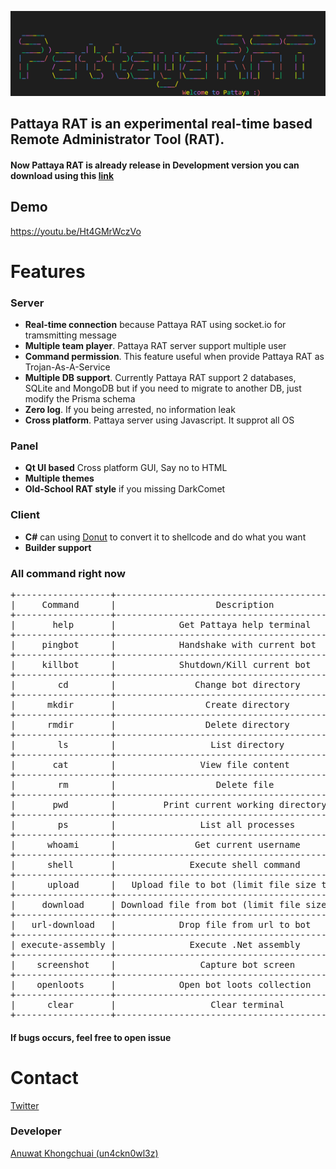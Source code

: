 ![Welcome to Pattaya :)](https://github.com/Pattaya-Project/.github/blob/main/profile/pattaya_banner.png)

## Pattaya RAT is an experimental real-time based Remote Administrator Tool (RAT).<br>

#### Now Pattaya RAT is already release in Development version you can download using this <a href="https://drive.google.com/file/d/1S6eEFPZWZcPqyZywDhrsjZtgZ6HGJ0pC/view?usp=sharing" target="_blank">link</a>
## Demo
https://youtu.be/Ht4GMrWczVo

# Features
### Server
- <b>Real-time connection</b> because Pattaya RAT using socket.io for tramsmitting message
- <b>Multiple team player</b>. Pattaya RAT server support multiple user
- <b>Command permission</b>. This feature useful when provide Pattaya RAT as Trojan-As-A-Service
- <b>Multiple DB support</b>. Currently Pattaya RAT support 2 databases, SQLite and MongoDB but if you need to migrate to another DB, just modify the Prisma schema
- <b>Zero log</b>. If you being arrested, no information leak
- <b>Cross platform</b>. Pattaya server using Javascript. It supprot all OS

### Panel
- <b>Qt UI based</b> Cross platform GUI, Say no to HTML
- <b>Multiple themes</b>
- <b>Old-School RAT style</b> if you missing DarkComet

### Client
- <b>C#</b> can using <a href="https://github.com/TheWover/donut" target="_blank">Donut</a> to convert it to shellcode and do what you want
- <b>Builder support</b>


### All command right now
<pre>
+------------------+--------------------------------------------------+
|     Command      |                   Description                    |
+------------------+--------------------------------------------------+
|       help       |            Get Pattaya help terminal             |
+------------------+--------------------------------------------------+
|     pingbot      |            Handshake with current bot            |
+------------------+--------------------------------------------------+
|     killbot      |            Shutdown/Kill current bot             |
+------------------+--------------------------------------------------+
|        cd        |               Change bot directory               |
+------------------+--------------------------------------------------+
|      mkdir       |                 Create directory                 |
+------------------+--------------------------------------------------+
|      rmdir       |                 Delete directory                 |
+------------------+--------------------------------------------------+
|        ls        |                  List directory                  |
+------------------+--------------------------------------------------+
|       cat        |                View file content                 |
+------------------+--------------------------------------------------+
|        rm        |                   Delete file                    |
+------------------+--------------------------------------------------+
|       pwd        |         Print current working directory          |
+------------------+--------------------------------------------------+
|        ps        |                List all processes                |
+------------------+--------------------------------------------------+
|      whoami      |               Get current username               |
+------------------+--------------------------------------------------+
|      shell       |              Execute shell command               |
+------------------+--------------------------------------------------+
|      upload      |   Upload file to bot (limit file size to 10MB)   |
+------------------+--------------------------------------------------+
|     download     | Download file from bot (limit file size to 10MB) |
+------------------+--------------------------------------------------+
|   url-download   |            Drop file from url to bot             |
+------------------+--------------------------------------------------+
| execute-assembly |              Execute .Net assembly               |
+------------------+--------------------------------------------------+
|    screenshot    |                Capture bot screen                |
+------------------+--------------------------------------------------+
|    openloots     |            Open bot loots collection             |
+------------------+--------------------------------------------------+
|      clear       |                  Clear terminal                  |
+------------------+--------------------------------------------------+
</pre>
#### If bugs occurs, feel free to open issue
# Contact
<a href="https://twitter.com/haxtivitiez" target="_blank">Twitter</a>

### Developer
<a href="https://github.com/un4ckn0wl3z" target="_blank">Anuwat Khongchuai (un4ckn0wl3z)</a>







